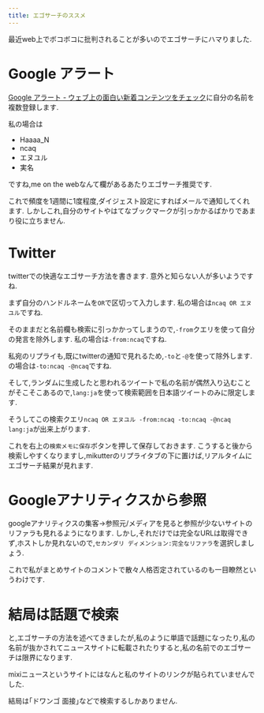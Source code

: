 ```yaml
---
title: エゴサーチのススメ
---
```


最近web上でボコボコに批判されることが多いのでエゴサーチにハマりました.

# Google アラート

[Google アラート - ウェブ上の面白い新着コンテンツをチェック](https://www.google.com/alerts)に自分の名前を複数登録します.

私の場合は

* Haaaa_N
* ncaq
* エヌユル
* 実名

ですね,me on the webなんて欄があるあたりエゴサーチ推奨です.

これで頻度を1週間に1度程度,ダイジェスト設定にすればメールで通知してくれます.
しかしこれ,自分のサイトやはてなブックマークが引っかかるばかりであまり役に立ちません.

# Twitter

twitterでの快適なエゴサーチ方法を書きます.
意外と知らない人が多いようですね.

まず自分のハンドルネームを`OR`で区切って入力します.
私の場合は`ncaq OR エヌユル`ですね.

そのままだと名前欄も検索に引っかかってしまうので,`-from`クエリを使って自分の発言を除外します.
私の場合は`-from:ncaq`ですね.

私宛のリプライも,既にtwitterの通知で見れるため,`-to`と`-@`を使って除外します.
の場合は`-to:ncaq -@ncaq`ですね.

そして,ランダムに生成したと思われるツイートで私の名前が偶然入り込むことがそこそこあるので,`lang:ja`を使って検索範囲を日本語ツイートのみに限定します.

そうしてこの検索クエリ`ncaq OR エヌユル -from:ncaq -to:ncaq -@ncaq lang:ja`が出来上がります.

これを右上の`検索メモに保存`ボタンを押して保存しておきます.
こうすると後から検索しやすくなりますし,mikutterのリプライタブの下に置けば,リアルタイムにエゴサーチ結果が見れます.

# Googleアナリティクスから参照

googleアナリティクスの集客→参照元/メディアを見ると参照が少ないサイトのリファラも見れるようになります.
しかし,それだけでは完全なURLは取得できず,ホストしか見れないので,`セカンダリ ディメンション:完全なリファラ`を選択しましょう.

これで私がまとめサイトのコメントで散々人格否定されているのも一目瞭然というわけです.

# 結局は話題で検索

と,エゴサーチの方法を述べてきましたが,私のように単語で話題になったり,私の名前が抜かされてニュースサイトに転載されたりすると,私の名前でのエゴサーチは限界になります.

mixiニュースというサイトにはなんと私のサイトのリンクが貼られていませんでした.

結局は｢ドワンゴ 面接｣などで検索するしかありません.
